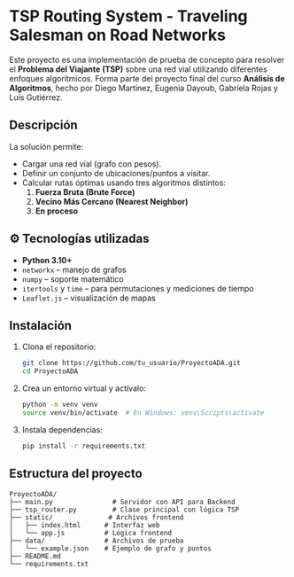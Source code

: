 # TSP Routing System - Traveling Salesman on Road Networks

Este proyecto es una implementación de prueba de concepto para resolver el **Problema del Viajante (TSP)** sobre una red vial utilizando diferentes enfoques algorítmicos. Forma parte del proyecto final del curso **Análisis de Algoritmos**, hecho por Diego Martinez, Eugenia Dayoub, Gabriela Rojas y Luis Gutiérrez.

## Descripción

La solución permite:
- Cargar una red vial (grafo con pesos).
- Definir un conjunto de ubicaciones/puntos a visitar.
- Calcular rutas óptimas usando tres algoritmos distintos:
  1. **Fuerza Bruta (Brute Force)**
  2. **Vecino Más Cercano (Nearest Neighbor)**
  3. **En proceso**

## ⚙️ Tecnologías utilizadas

- **Python 3.10+**
- `networkx` – manejo de grafos
- `numpy` – soporte matemático
- `itertools` y `time` – para permutaciones y mediciones de tiempo
- `Leaflet.js` – visualización de mapas

## Instalación

1. Clona el repositorio:
   ```bash
   git clone https://github.com/tu_usuario/ProyectoADA.git
   cd ProyectoADA
   ```

2. Crea un entorno virtual y actívalo:
   ```bash
   python -m venv venv
   source venv/bin/activate  # En Windows: venv\Scripts\activate
   ```

3. Instala dependencias:
   ```bash
   pip install -r requirements.txt
   ```

## Estructura del proyecto

```
ProyectoADA/
├── main.py               # Servidor con API para Backend
├── tsp_router.py         # Clase principal con lógica TSP
├── static/              # Archivos frontend
│   ├── index.html      # Interfaz web
│   └── app.js          # Lógica frontend
├── data/               # Archivos de prueba
│   └── example.json    # Ejemplo de grafo y puntos
├── README.md
└── requirements.txt
```
